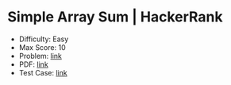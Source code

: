 # Simple Array Sum | HackerRank

- Difficulty: Easy
- Max Score: 10
- Problem: <a href="https://www.hackerrank.com/challenges/simple-array-sum/problem" target="_blank" rel="noopener noreferrer">link</a>
- PDF: <a href="https://www.hackerrank.com/rest/contests/master/challenges/simple-array-sum/download_pdf?language=English" target="_blank" rel="noopener noreferrer">link</a>
- Test Case: <a href="https://www.hackerrank.com/rest/contests/master/challenges/simple-array-sum/download_testcases" target="_blank" rel="noopener noreferrer">link</a>
